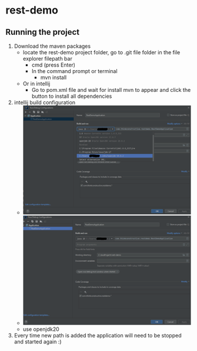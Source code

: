 # rest-demo
 
## Running the project
1. Download the maven packages
    - locate the rest-demo project folder, go to .git file folder
      in the file explorer filepath bar 
      - cmd (press Enter)
      - In the command prompt or terminal
        - mvn install
    - Or in intellij
      - Go to pom.xml file and wait for install mvn to appear and click the button to install all dependencies
1. intellij build configuration
   - ![img_4.png](img_4.png)
   - ![img_5.png](img_5.png)
   - use openjdk20
1. Every time new path is added the application will need to be stopped and started again
:)